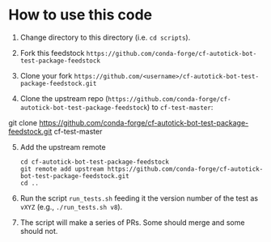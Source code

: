 # How to use this code

1. Change directory to this directory (i.e. `cd scripts`).

2. Fork this feedstock `https://github.com/conda-forge/cf-autotick-bot-test-package-feedstock`

3. Clone your fork `https://github.com/<username>/cf-autotick-bot-test-package-feedstock.git`

4. Clone the upstream repo (`https://github.com/conda-forge/cf-autotick-bot-test-package-feedstock`) to `cf-test-master`:

  git clone https://github.com/conda-forge/cf-autotick-bot-test-package-feedstock.git cf-test-master

5. Add the upstream remote

   ```
   cd cf-autotick-bot-test-package-feedstock
   git remote add upstream https://github.com/conda-forge/cf-autotick-bot-test-package-feedstock.git
   cd ..
   ```

6. Run the script `run_tests.sh` feeding it the version number of the test as `vXYZ`
   (e.g., `./run_tests.sh v8`).

7. The script will make a series of PRs. Some should merge and some should not.
